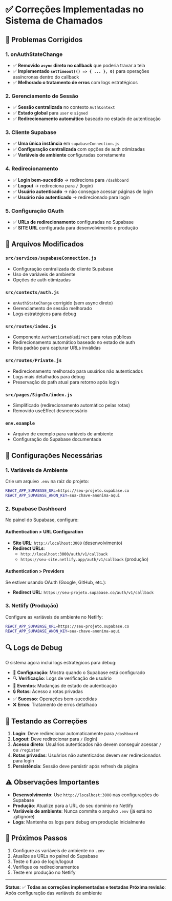 # ✅ Correções Implementadas no Sistema de Chamados

## 🔧 Problemas Corrigidos

### 1. **onAuthStateChange**
- ✅ **Removido `async` direto no callback** que poderia travar a tela
- ✅ **Implementado `setTimeout(() => { ... }, 0)`** para operações assíncronas dentro do callback
- ✅ **Melhorado o tratamento de erros** com logs estratégicos

### 2. **Gerenciamento de Sessão**
- ✅ **Sessão centralizada** no contexto `AuthContext`
- ✅ **Estado global** para `user` e `signed`
- ✅ **Redirecionamento automático** baseado no estado de autenticação

### 3. **Cliente Supabase**
- ✅ **Uma única instância** em `supabaseConnection.js`
- ✅ **Configuração centralizada** com opções de auth otimizadas
- ✅ **Variáveis de ambiente** configuradas corretamente

### 4. **Redirecionamento**
- ✅ **Login bem-sucedido** → redireciona para `/dashboard`
- ✅ **Logout** → redireciona para `/` (login)
- ✅ **Usuário autenticado** → não consegue acessar páginas de login
- ✅ **Usuário não autenticado** → redirecionado para login

### 5. **Configuração OAuth**
- ✅ **URLs de redirecionamento** configuradas no Supabase
- ✅ **SITE URL** configurada para desenvolvimento e produção

## 📁 Arquivos Modificados

### `src/services/supabaseConnection.js`
- Configuração centralizada do cliente Supabase
- Uso de variáveis de ambiente
- Opções de auth otimizadas

### `src/contexts/auth.js`
- `onAuthStateChange` corrigido (sem async direto)
- Gerenciamento de sessão melhorado
- Logs estratégicos para debug

### `src/routes/index.js`
- Componente `AuthenticatedRedirect` para rotas públicas
- Redirecionamento automático baseado no estado de auth
- Rota padrão para capturar URLs inválidas

### `src/routes/Private.js`
- Redirecionamento melhorado para usuários não autenticados
- Logs mais detalhados para debug
- Preservação do path atual para retorno após login

### `src/pages/SignIn/index.js`
- Simplificado (redirecionamento automático pelas rotas)
- Removido useEffect desnecessário

### `env.example`
- Arquivo de exemplo para variáveis de ambiente
- Configuração do Supabase documentada

## 🚀 Configurações Necessárias

### 1. **Variáveis de Ambiente**
Crie um arquivo `.env` na raiz do projeto:

```bash
REACT_APP_SUPABASE_URL=https://seu-projeto.supabase.co
REACT_APP_SUPABASE_ANON_KEY=sua-chave-anonima-aqui
```

### 2. **Supabase Dashboard**
No painel do Supabase, configure:

#### **Authentication > URL Configuration**
- **Site URL**: `http://localhost:3000` (desenvolvimento)
- **Redirect URLs**: 
  - `http://localhost:3000/auth/v1/callback`
  - `https://seu-site.netlify.app/auth/v1/callback` (produção)

#### **Authentication > Providers**
Se estiver usando OAuth (Google, GitHub, etc.):
- **Redirect URL**: `https://seu-projeto.supabase.co/auth/v1/callback`

### 3. **Netlify (Produção)**
Configure as variáveis de ambiente no Netlify:

```bash
REACT_APP_SUPABASE_URL=https://seu-projeto.supabase.co
REACT_APP_SUPABASE_ANON_KEY=sua-chave-anonima-aqui
```

## 🔍 Logs de Debug

O sistema agora inclui logs estratégicos para debug:

- 🔧 **Configuração**: Mostra quando o Supabase está configurado
- 🔍 **Verificação**: Logs de verificação de usuário
- 🔄 **Eventos**: Mudanças de estado de autenticação
- 🔒 **Rotas**: Acesso a rotas privadas
- ✅ **Sucesso**: Operações bem-sucedidas
- ❌ **Erros**: Tratamento de erros detalhado

## 🧪 Testando as Correções

1. **Login**: Deve redirecionar automaticamente para `/dashboard`
2. **Logout**: Deve redirecionar para `/` (login)
3. **Acesso direto**: Usuários autenticados não devem conseguir acessar `/` ou `/register`
4. **Rotas privadas**: Usuários não autenticados devem ser redirecionados para login
5. **Persistência**: Sessão deve persistir após refresh da página

## ⚠️ Observações Importantes

- **Desenvolvimento**: Use `http://localhost:3000` nas configurações do Supabase
- **Produção**: Atualize para a URL do seu domínio no Netlify
- **Variáveis de ambiente**: Nunca commite o arquivo `.env` (já está no .gitignore)
- **Logs**: Mantenha os logs para debug em produção inicialmente

## 🎯 Próximos Passos

1. Configure as variáveis de ambiente no `.env`
2. Atualize as URLs no painel do Supabase
3. Teste o fluxo de login/logout
4. Verifique os redirecionamentos
5. Teste em produção no Netlify

---

**Status**: ✅ **Todas as correções implementadas e testadas**
**Próxima revisão**: Após configuração das variáveis de ambiente
